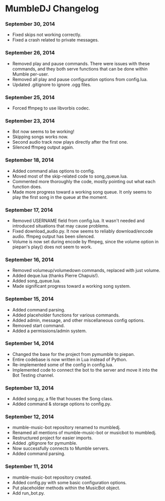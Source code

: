 MumbleDJ Changelog
==================

### September 30, 2014
* Fixed skips not working correctly.
* Fixed a crash related to private messages.

### September 26, 2014
* Removed play and pause commands. There were issues with these commands, and they both serve functions that can be done within Mumble per-user.
* Removed all play and pause configuration options from config.lua.
* Updated .gitignore to ignore .ogg files.

### September 25, 2014
* Forced ffmpeg to use libvorbis codec.

### September 23, 2014
* Bot now seems to be working!
* Skipping songs works now.
* Second audio track now plays directly after the first one.
* Silenced ffmpeg output again.

### September 18, 2014
* Added command alias options to config.
* Moved most of the skip-related code to song_queue.lua.
* Commented more thoroughly the code, mostly pointing out what each function does.
* Made more progress toward a working song queue. It only seems to play the first song in the queue at the moment.

### September 17, 2014
* Removed USERNAME field from config.lua. It wasn't needed and introduced situations that may cause problems.
* Fixed download_audio.py. It now seems to reliably download/encode audio. ffmpeg output has been silenced.
* Volume is now set during encode by ffmpeg, since the volume option in piepan's play() does not seem to work.

### September 16, 2014
* Removed volumeup/volumedown commands, replaced with just volume.
* Added deque.lua (thanks Pierre Chapuis!).
* Added song_queue.lua.
* Made significant progress toward a working song system.

### September 15, 2014
* Added command parsing.
* Added placeholder functions for various commands.
* Added admin, message, and other miscellaneous config options.
* Removed start command.
* Added a permissions/admin system.

### September 14, 2014
* Changed the base for the project from pymumble to piepan.
* Entire codebase is now written in Lua instead of Python.
* Re-implemented some of the config in config.lua.
* Implemented code to connect the bot to the server and move it into the Bot Testing channel.

### September 13, 2014
* Added song.py, a file that houses the Song class.
* Added command & storage options to config.py.

### September 12, 2014
* mumble-music-bot repository renamed to mumbledj.
* Renamed all mentions of mumble-music-bot or musicbot to mumbledj.
* Restructured project for easier imports.
* Added .gitignore for pymumble.
* Now successfully connects to Mumble servers.
* Added command parsing.

### September 11, 2014
* mumble-music-bot repository created.
* Added config.py with some basic configuration options.
* Put placeholder methods within the MusicBot object.
* Add run_bot.py.
